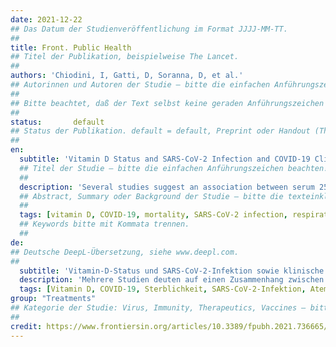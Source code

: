 ```yaml
---
date: 2021-12-22
## Das Datum der Studienveröffentlichung im Format JJJJ-MM-TT.
##
title: Front. Public Health
## Titel der Publikation, beispielweise The Lancet.
##
authors: 'Chiodini, I, Gatti, D, Soranna, D, et al.'
## Autorinnen und Autoren der Studie – bitte die einfachen Anführungszeichen beachten! 
##
## Bitte beachtet, daß der Text selbst keine geraden Anführungszeichen (Schreibmaschinensatz) – ' – enthalten darf. Das ist ganz wichtig! Bitte solche Anführungszeichen je nach Bedarf mit typografischen, öffnenden oder schließenden Anführungszeichen – ’ oder ‘ – ersetzen. Das gilt für alle Texte innerhalb gerader Anführungszeichen (authors, subtitle, description).
##
status:       default
## Status der Publikation. default = default, Preprint oder Handout (Thesenpapier)
##
en:
  subtitle: 'Vitamin D Status and SARS-CoV-2 Infection and COVID-19 Clinical Outcomes'
  ## Titel der Studie – bitte die einfachen Anführungszeichen beachten!
  ##
  description: 'Several studies suggest an association between serum 25-hydroxyvitamin D (25OHD) and the outcomes of Severe Acute Respiratory Syndrome Corona-Virus-2 (SARS-CoV-2) infection, in particular Coronavirus Disease-2019 (COVID-19) related severity and mortality. The aim of the present meta-analysis was to investigate whether vitamin D status is associated with the COVID-19 severity, defined as ARDS requiring admission to intensive care unit (ICU) or mortality (primary endpoints) and with the susceptibility to SARS-CoV-2 and COVID-19-related hospitalization (secondary endpoints). A search in PubMed, ScienceDirect, Web of Science, Google Scholar, Scopus, and preprints repositories was performed until March 31th 2021 to identify all original observational studies reporting association measures, or enough data to calculate them, between Vitamin D status (insufficiency <75, deficiency <50, or severe deficiency <25 nmol/L) and risk of SARS-CoV-2 infection, COVID-19 hospitalization, ICU admission, or death during COVID-19 hospitalization. Fifty-four studies (49 as fully-printed and 5 as pre-print publications) were included for a total of 1,403,715 individuals. The association between vitamin D status and SARS-CoV2 infection, COVID-19 related hospitalization, COVID-19 related ICU admission, and COVID-19 related mortality was reported in 17, 9, 27, and 35 studies, respectively. Severe deficiency, deficiency and insufficiency of vitamin D were all associated with ICU admission, mortality, SARS-CoV-2 infection and COVID-19 hospitalization. Considering specific subgroups (i.e., Caucasian patients, high quality studies, and studies reporting adjusted association estimates) the results of primary endpoints did not change. Patients with low vitamin D levels present an increased risk of ARDS requiring admission to intensive care unit (ICU) or mortality due to SARS-CoV-2 infection and a higher susceptibility to SARS-CoV-2 infection and related hospitalization.'
  ## Abstract, Summary oder Background der Studie – bitte die texteinklammernden, einfachen, geraden Anführungszeichen beachten!
  ##
  tags: [vitamin D, COVID-19, mortality, SARS-CoV-2 infection, respiratory distress syndrome, intensive care unit]
  ## Keywords bitte mit Kommata trennen.
  ##
de: 
## Deutsche DeepL-Übersetzung, siehe www.deepl.com.
##
  subtitle: 'Vitamin-D-Status und SARS-CoV-2-Infektion sowie klinische Ergebnisse von COVID-19'
  description: 'Mehrere Studien deuten auf einen Zusammenhang zwischen 25-Hydroxyvitamin D (25OHD) im Serum und den Folgen einer SARS-CoV-2-Infektion (Severe Acute Respiratory Syndrome Corona-Virus-2) hin, insbesondere dem Schweregrad und der Sterblichkeit im Zusammenhang mit Coronavirus Disease-2019 (COVID-19). Ziel der vorliegenden Meta-Analyse war es, zu untersuchen, ob der Vitamin-D-Status mit dem Schweregrad der COVID-19-Infektion, definiert als ARDS, das eine Aufnahme auf der Intensivstation erfordert, oder mit der Sterblichkeit (primäre Endpunkte) sowie mit der Anfälligkeit für SARS-CoV-2 und COVID-19-bedingte Krankenhausaufenthalte (sekundäre Endpunkte) in Verbindung steht. Eine Suche in PubMed, ScienceDirect, Web of Science, Google Scholar, Scopus und Preprints Repositories wurde bis zum 31. März 2021 durchgeführt, um alle Originalbeobachtungsstudien zu identifizieren, die über Assoziationsmaße oder ausreichende Daten zu deren Berechnung zwischen dem Vitamin-D-Status (Insuffizienz <75, Mangel <50 oder schwerer Mangel <25 nmol/L) und dem Risiko einer SARS-CoV-2-Infektion, einer COVID-19-Krankenhauseinweisung, einer Aufnahme auf der Intensivstation oder eines Todes während eines COVID-19-Krankenhausaufenthalts berichten. Vierundfünfzig Studien (49 als Vollpublikationen und 5 als Vorabveröffentlichungen) wurden für insgesamt 1.403.715 Personen einbezogen. Der Zusammenhang zwischen dem Vitamin-D-Status und der SARS-CoV2-Infektion, der COVID-19-bedingten Hospitalisierung, der COVID-19-bedingten Aufnahme auf der Intensivstation und der COVID-19-bedingten Mortalität wurde in 17, 9, 27 bzw. 35 Studien festgestellt. Schwerer Mangel, Mangel und Insuffizienz von Vitamin D waren alle mit der Aufnahme in die Intensivstation, der Sterblichkeit, der SARS-CoV-2-Infektion und der COVID-19-Krankenhauseinweisung verbunden. Bei der Betrachtung spezifischer Untergruppen (d. h. kaukasische Patienten, Studien mit hoher Qualität und Studien, die bereinigte Assoziationsschätzungen liefern) änderten sich die Ergebnisse der primären Endpunkte nicht. Patienten mit niedrigen Vitamin-D-Spiegeln weisen ein erhöhtes Risiko für ARDS auf, das eine Aufnahme auf der Intensivstation (ICU) oder eine Sterblichkeit aufgrund einer SARS-CoV-2-Infektion erfordert, sowie eine höhere Anfälligkeit für eine SARS-CoV-2-Infektion und einen damit verbundenen Krankenhausaufenthalt.'
  tags: [Vitamin D, COVID-19, Sterblichkeit, SARS-CoV-2-Infektion, Atemnotsyndrom, Intensivstation]
group: "Treatments"
## Kategorie der Studie: Virus, Immunity, Therapeutics, Vaccines – bitte die Anführungszeichen beachten!
##
credit: https://www.frontiersin.org/articles/10.3389/fpubh.2021.736665/full
---
```

